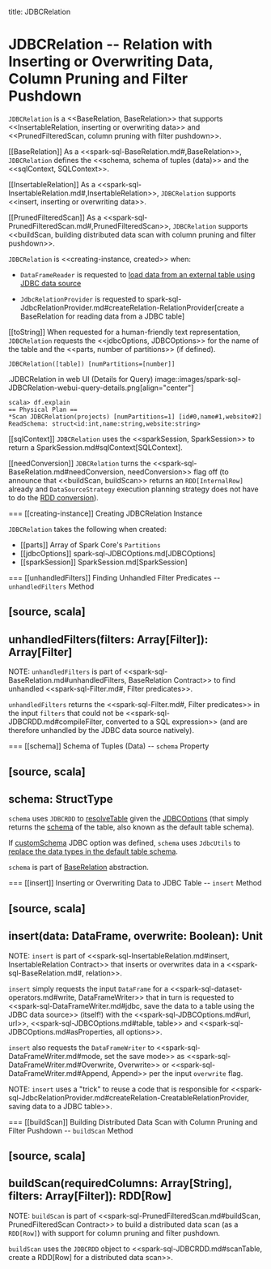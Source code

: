title: JDBCRelation

# JDBCRelation -- Relation with Inserting or Overwriting Data, Column Pruning and Filter Pushdown

`JDBCRelation` is a <<BaseRelation, BaseRelation>> that supports <<InsertableRelation, inserting or overwriting data>> and <<PrunedFilteredScan, column pruning with filter pushdown>>.

[[BaseRelation]]
As a <<spark-sql-BaseRelation.md#,BaseRelation>>, `JDBCRelation` defines the <<schema, schema of tuples (data)>> and the <<sqlContext, SQLContext>>.

[[InsertableRelation]]
As a <<spark-sql-InsertableRelation.md#,InsertableRelation>>, `JDBCRelation` supports <<insert, inserting or overwriting data>>.

[[PrunedFilteredScan]]
As a <<spark-sql-PrunedFilteredScan.md#,PrunedFilteredScan>>, `JDBCRelation` supports <<buildScan, building distributed data scan with column pruning and filter pushdown>>.

`JDBCRelation` is <<creating-instance, created>> when:

* `DataFrameReader` is requested to [load data from an external table using JDBC data source](DataFrameReader.md#jdbc)

* `JdbcRelationProvider` is requested to spark-sql-JdbcRelationProvider.md#createRelation-RelationProvider[create a BaseRelation for reading data from a JDBC table]

[[toString]]
When requested for a human-friendly text representation, `JDBCRelation` requests the <<jdbcOptions, JDBCOptions>> for the name of the table and the <<parts, number of partitions>> (if defined).

```
JDBCRelation([table]) [numPartitions=[number]]
```

.JDBCRelation in web UI (Details for Query)
image::images/spark-sql-JDBCRelation-webui-query-details.png[align="center"]

```
scala> df.explain
== Physical Plan ==
*Scan JDBCRelation(projects) [numPartitions=1] [id#0,name#1,website#2] ReadSchema: struct<id:int,name:string,website:string>
```

[[sqlContext]]
`JDBCRelation` uses the <<sparkSession, SparkSession>> to return a SparkSession.md#sqlContext[SQLContext].

[[needConversion]]
`JDBCRelation` turns the <<spark-sql-BaseRelation.md#needConversion, needConversion>> flag off (to announce that <<buildScan, buildScan>> returns an `RDD[InternalRow]` already and `DataSourceStrategy` execution planning strategy does not have to do the [RDD conversion](execution-planning-strategies/DataSourceStrategy.md#PrunedFilteredScan)).

=== [[creating-instance]] Creating JDBCRelation Instance

`JDBCRelation` takes the following when created:

* [[parts]] Array of Spark Core's `Partitions`
* [[jdbcOptions]] spark-sql-JDBCOptions.md[JDBCOptions]
* [[sparkSession]] SparkSession.md[SparkSession]

=== [[unhandledFilters]] Finding Unhandled Filter Predicates -- `unhandledFilters` Method

[source, scala]
----
unhandledFilters(filters: Array[Filter]): Array[Filter]
----

NOTE: `unhandledFilters` is part of <<spark-sql-BaseRelation.md#unhandledFilters, BaseRelation Contract>> to find unhandled <<spark-sql-Filter.md#, Filter predicates>>.

`unhandledFilters` returns the <<spark-sql-Filter.md#, Filter predicates>> in the input `filters` that could not be <<spark-sql-JDBCRDD.md#compileFilter, converted to a SQL expression>> (and are therefore unhandled by the JDBC data source natively).

=== [[schema]] Schema of Tuples (Data) -- `schema` Property

[source, scala]
----
schema: StructType
----

`schema` uses `JDBCRDD` to [resolveTable](spark-sql-JDBCRDD.md#resolveTable) given the [JDBCOptions](#jdbcOptions) (that simply returns the [schema](StructType.md) of the table, also known as the default table schema).

If [customSchema](spark-sql-JDBCOptions.md#customSchema) JDBC option was defined, `schema` uses `JdbcUtils` to [replace the data types in the default table schema](spark-sql-JdbcUtils.md#getCustomSchema).

`schema` is part of [BaseRelation](spark-sql-BaseRelation.md#schema) abstraction.

=== [[insert]] Inserting or Overwriting Data to JDBC Table -- `insert` Method

[source, scala]
----
insert(data: DataFrame, overwrite: Boolean): Unit
----

NOTE: `insert` is part of <<spark-sql-InsertableRelation.md#insert, InsertableRelation Contract>> that inserts or overwrites data in a <<spark-sql-BaseRelation.md#, relation>>.

`insert` simply requests the input `DataFrame` for a <<spark-sql-dataset-operators.md#write, DataFrameWriter>> that in turn is requested to <<spark-sql-DataFrameWriter.md#jdbc, save the data to a table using the JDBC data source>> (itself!) with the <<spark-sql-JDBCOptions.md#url, url>>, <<spark-sql-JDBCOptions.md#table, table>> and <<spark-sql-JDBCOptions.md#asProperties, all options>>.

`insert` also requests the `DataFrameWriter` to <<spark-sql-DataFrameWriter.md#mode, set the save mode>> as <<spark-sql-DataFrameWriter.md#Overwrite, Overwrite>> or <<spark-sql-DataFrameWriter.md#Append, Append>> per the input `overwrite` flag.

NOTE: `insert` uses a "trick" to reuse a code that is responsible for <<spark-sql-JdbcRelationProvider.md#createRelation-CreatableRelationProvider, saving data to a JDBC table>>.

=== [[buildScan]] Building Distributed Data Scan with Column Pruning and Filter Pushdown -- `buildScan` Method

[source, scala]
----
buildScan(requiredColumns: Array[String], filters: Array[Filter]): RDD[Row]
----

NOTE: `buildScan` is part of <<spark-sql-PrunedFilteredScan.md#buildScan, PrunedFilteredScan Contract>> to build a distributed data scan (as a `RDD[Row]`) with support for column pruning and filter pushdown.

`buildScan` uses the `JDBCRDD` object to <<spark-sql-JDBCRDD.md#scanTable, create a RDD[Row] for a distributed data scan>>.
